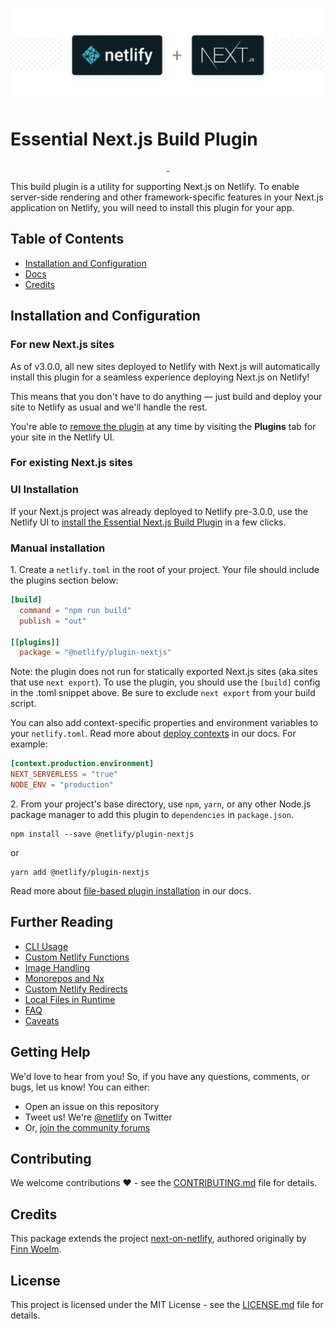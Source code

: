 ![Next.js on Netlify Build Plugin](next-on-netlify.png)

# Essential Next.js Build Plugin

<p align="center">
  <a aria-label="npm version" href="https://www.npmjs.com/package/@netlify/plugin-nextjs">
    <img alt="" src="https://img.shields.io/npm/v/@netlify/plugin-nextjs">
  </a>
  <a aria-label="MIT License" href="https://img.shields.io/npm/l/@netlify/plugin-nextjs">
    <img alt="" src="https://img.shields.io/npm/l/@netlify/plugin-nextjs">
  </a>
</p>

This build plugin is a utility for supporting Next.js on Netlify. To enable server-side rendering and other framework-specific features in your Next.js application on Netlify, you will need to install this plugin for your app.

## Table of Contents

- [Installation and Configuration](#installation-and-configuration)
- [Docs](#docs)
- [Credits](#credits)

## Installation and Configuration

### For new Next.js sites

As of v3.0.0, all new sites deployed to Netlify with Next.js will automatically install this plugin for a seamless experience deploying Next.js on Netlify!

This means that you don't have to do anything — just build and deploy your site to Netlify as usual and we'll handle the rest.

You're able to [remove the plugin](https://docs.netlify.com/configure-builds/build-plugins/#remove-a-plugin) at any time by visiting the **Plugins** tab for your site in the Netlify UI.

### For existing Next.js sites

### UI Installation

If your Next.js project was already deployed to Netlify pre-3.0.0, use the Netlify UI to [install the Essential Next.js Build Plugin](http://app.netlify.com/plugins/@netlify/plugin-nextjs/install) in a few clicks.

### Manual installation

1\. Create a `netlify.toml` in the root of your project. Your file should include the plugins section below:

```toml
[build]
  command = "npm run build"
  publish = "out"

[[plugins]]
  package = "@netlify/plugin-nextjs"
```

Note: the plugin does not run for statically exported Next.js sites (aka sites that use `next export`). To use the plugin, you should use the `[build]` config in the .toml snippet above. Be sure to exclude `next export` from your build script.

 You can also add context-specific properties and environment variables to your `netlify.toml`. Read more about [deploy contexts](https://docs.netlify.com/configure-builds/file-based-configuration/#deploy-contexts) in our docs. For example:

```toml
[context.production.environment]
NEXT_SERVERLESS = "true"
NODE_ENV = "production"
```

2\. From your project's base directory, use `npm`, `yarn`, or any other Node.js package manager to add this plugin to `dependencies` in `package.json`.

```
npm install --save @netlify/plugin-nextjs
```

or

```
yarn add @netlify/plugin-nextjs
```

Read more about [file-based plugin installation](https://docs.netlify.com/configure-builds/build-plugins/#file-based-installation) in our docs.

## Further Reading

- [CLI Usage](https://github.com/netlify/netlify-plugin-nextjs/tree/main/docs/cli-usage.md)
- [Custom Netlify Functions](https://github.com/netlify/netlify-plugin-nextjs/tree/main/docs/custom-functions.md)
- [Image Handling](https://github.com/netlify/netlify-plugin-nextjs/tree/main/docs/image-handling.md)
- [Monorepos and Nx](https://github.com/netlify/netlify-plugin-nextjs/tree/main/docs/monorepos.md)
- [Custom Netlify Redirects](https://github.com/netlify/netlify-plugin-nextjs/tree/main/docs/custom-redirects.md)
- [Local Files in Runtime](https://github.com/netlify/netlify-plugin-nextjs/tree/main/docs/local-files-in-runtime.md)
- [FAQ](https://github.com/netlify/netlify-plugin-nextjs/tree/main/docs/faq.md)
- [Caveats](https://github.com/netlify/netlify-plugin-nextjs/tree/main/docs/caveats.md)

## Getting Help

We'd love to hear from you! So, if you have any questions, comments, or bugs, let us know! You can either:

- Open an issue on this repository
- Tweet us! We're [@netlify](https://twitter.com/Netlify) on Twitter
- Or, [join the community forums](https://answers.netlify.com)

## Contributing

We welcome contributions ❤️ - see the [CONTRIBUTING.md](CONTRIBUTING.md) file for details.

## Credits

This package extends the project [next-on-netlify](https://github.com/netlify/next-on-netlify), authored originally by [Finn Woelm](https://github.com/finnwoelm).

## License

This project is licensed under the MIT License - see the [LICENSE.md](LICENSE.md) file for details.

